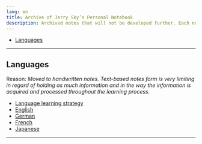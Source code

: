```yaml
---
lang: en
title: Archive of Jerry Sky’s Personal Notebook
description: Archived notes that will not be developed further. Each note has a reason on why it was discontinued.
---
```


- [Languages](#languages)


---



## Languages

Reason: _Moved to handwritten notes._
_Text-based notes form is very limiting in regard of holding as much_
_information and in the way the information is acquired_
_and processed throughout the learning process._

- [Language learning strategy](languages/ll-strategy.md)
- [English](languages/english/readme.md)
- [German](languages/deutsch/readme.md)
- [French](languages/français/readme.md)
- [Japanese](languages/日本語/readme.md)

---


